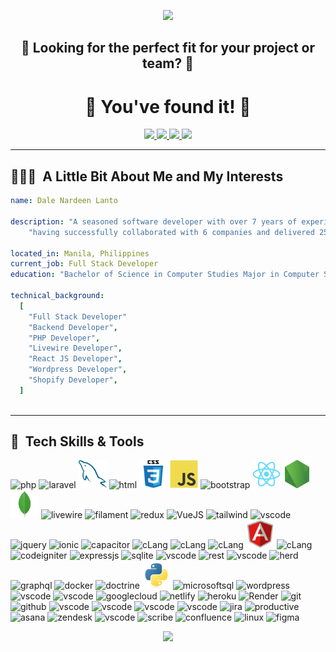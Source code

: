 <p align="center">
  <img src="https://capsule-render.vercel.app/api?type=waving&color=gradient&text=Kumusta!&height=100&section=header"/>
</p>

<h2 align="center">
 🧐 Looking for the perfect fit for your project or team? 🤔
</h2>
<h1 align="center">
  🎉 You've found it! 🎊
</h1>

<p align="center">
<a href="https://dalelanto.netlify.app/">
  <img height="50" src="https://user-images.githubusercontent.com/46517096/166972883-f5f1d88c-0246-4374-88ac-ded0f2cf0699.png"/>
</a>
<a href="https://www.linkedin.com/in/dale-nardeen-lanto/">
  <img height="50" src="https://user-images.githubusercontent.com/46517096/166973395-19676cd8-f8ec-4abf-83ff-da8243505b82.png"/>
</a>
<a href="https://dev.to/dalelantowork">
  <img height="50" src="https://user-images.githubusercontent.com/46517096/166974096-7aeecad4-483e-4c85-983f-f4b37b3f794e.png"/>
</a>
<a href="https://www.facebook.com/sora.dayru/">
  <img height="50" src="https://cdn.jsdelivr.net/gh/devicons/devicon/icons/facebook/facebook-plain.svg"/>
</a>
</p>

---

<h2> 👨🏻‍💻 &nbsp;A Little Bit About Me and My Interests</h2>

```yaml
name: Dale Nardeen Lanto 

description: "A seasoned software developer with over 7 years of experience in web development,"
    "having successfully collaborated with 6 companies and delivered 25+ projects."

located_in: Manila, Philippines
current_job: Full Stack Developer
education: "Bachelor of Science in Computer Studies Major in Computer Science"

technical_background:
  [
    "Full Stack Developer"
    "Backend Developer",
    "PHP Developer",
    "Livewire Developer",
    "React JS Developer",
    "Wordpress Developer",
    "Shopify Developer",
  ]
  
```
  
---  
  
<h2> 🚀 &nbsp;Tech Skills & Tools</h2>
<p align="left">

<img src="https://cdn.jsdelivr.net/gh/devicons/devicon/icons/php/php-original.svg" alt="php" width="45" height="45"/>
<img src="https://cdn.jsdelivr.net/gh/devicons/devicon/icons/laravel/laravel-original.svg" alt="laravel" width="45" height="45"/>
<img src="https://raw.githubusercontent.com/devicons/devicon/master/icons/mysql/mysql-original.svg" alt="mysql" width="45" height="45" />
<img src="https://cdn.jsdelivr.net/gh/devicons/devicon/icons/html5/html5-original.svg" alt="html" width="45" height="45"/>
<img src="https://raw.githubusercontent.com/devicons/devicon/master/icons/css3/css3-original-wordmark.svg" alt="css3" width="45" height="45" />
<img src="https://raw.githubusercontent.com/devicons/devicon/master/icons/javascript/javascript-original.svg" alt="javascript" width="45" height="45" />
<img src="https://cdn.jsdelivr.net/gh/devicons/devicon@latest/icons/bootstrap/bootstrap-original.svg" alt="bootstrap" width="45" height="45" />

<img src="https://raw.githubusercontent.com/devicons/devicon/master/icons/react/react-original.svg" alt="react" width="45" height="45" />
<img src="https://raw.githubusercontent.com/devicons/devicon/master/icons/nodejs/nodejs-original.svg" alt="nodejs" width="45" height="45" />
<img src="https://raw.githubusercontent.com/devicons/devicon/master/icons/mongodb/mongodb-original.svg" alt="mongodb" width="45" height="45" />
<img src="https://cdn.jsdelivr.net/gh/devicons/devicon/icons/livewire/livewire-original.svg" alt="livewire" width="45" height="45"/>
<img src="https://filamentphp.com/favicon/apple-touch-icon.png?v=w1dBNxT7Wg" alt="filament" width="45" height="45"/>

<img src="https://d33wubrfki0l68.cloudfront.net/0834d0215db51e91525a25acf97433051f280f2f/c30f5/img/redux.svg" alt="redux" width="45" height="45"/>
<img src="https://cdn.jsdelivr.net/gh/devicons/devicon/icons/vuejs/vuejs-original.svg" alt="VueJS" width="45" height="45"/>
<img src="https://cdn.jsdelivr.net/gh/devicons/devicon/icons/tailwindcss/tailwindcss-original.svg" alt="tailwind" width="45" height="45"/>
<img src="https://cdn.jsdelivr.net/gh/devicons/devicon/icons/materialui/materialui-original.svg" alt="vscode" width="45" height="45"/>
<img src="https://cdn.jsdelivr.net/gh/devicons/devicon/icons/jquery/jquery-original.svg" alt="jquery" width="45" height="45"/>
<img src="https://cdn.jsdelivr.net/gh/devicons/devicon/icons/ionic/ionic-original.svg" alt="ionic" width="45" height="45"/>
<img src="https://cdn.jsdelivr.net/gh/devicons/devicon/icons/capacitor/capacitor-original.svg" alt="capacitor" width="45" height="45"/>
<img src="https://cordova.apache.org/static/img/cordova_bot.png" alt="cLang" width="45" height="45"/>
<img src="https://icons.veryicon.com/png/o/file-type/file-type-1/xsl-icon.png" alt="cLang" width="45" height="45"/>
<img src="https://i.pinimg.com/736x/0e/4d/ad/0e4dadb871f049aaae5294b2b7a4aac7.jpg" alt="cLang" width="45" height="45"/>
<img src="https://raw.githubusercontent.com/devicons/devicon/master/icons/angularjs/angularjs-original.svg" alt="angularjs" width="45" height="45" />

<img src="https://cdn.worldvectorlogo.com/logos/stripe-2.svg" alt="cLang" width="45" height="45"/>
<img src="https://cdn.jsdelivr.net/gh/devicons/devicon/icons/codeigniter/codeigniter-plain.svg" alt="codeigniter" width="45" height="45"/>
<img src="https://encrypted-tbn0.gstatic.com/images?q=tbn:ANd9GcSSVRcdjY5wpW2LwKzM2vBgfyRc-lIc4QWXcg&s" alt="expressjs" width="45" height="45"/>
<img src="https://cdn.jsdelivr.net/gh/devicons/devicon/icons/sqlite/sqlite-original.svg" alt="sqlite" width="45" height="45"/>
<img src="https://phpunit.de/img/phpunit.svg" alt="vscode" width="45" height="45"/>
<img src="https://encrypted-tbn0.gstatic.com/images?q=tbn:ANd9GcSoytcXnY9KGGi-mZczVo8b74-aBgl7IzRIjfLQZNowLQ3Ty6mDd1-bAXwOqyNTdDT3Wqg&usqp=CAU" alt="rest" width="45" height="45"/>
<img src="https://xpertlab.com/wp-content/uploads/2020/12/icon-soap.png" alt="vscode" width="45" height="45"/>
<img src="https://herd.laravel.com/images/appicon.png" alt="herd" width="45" height="45"/>
<img src="https://cdn.jsdelivr.net/gh/devicons/devicon/icons/graphql/graphql-plain.svg" alt="graphql" width="45" height="45"/>
<img src="https://cdn.jsdelivr.net/gh/devicons/devicon/icons/docker/docker-original.svg" alt="docker" width="45" height="45"/>
<img src="https://cdn.jsdelivr.net/gh/devicons/devicon/icons/doctrine/doctrine-original.svg" alt="doctrine" width="45" height="45"/>
<img src="https://raw.githubusercontent.com/devicons/devicon/master/icons/python/python-original.svg" alt="python" width="45" height="45"/>
<img src="https://cdn.jsdelivr.net/gh/devicons/devicon/icons/microsoftsqlserver/microsoftsqlserver-original.svg" alt="microsoftsql" width="45" height="45"/>

<img src="https://upload.wikimedia.org/wikipedia/commons/thumb/9/98/WordPress_blue_logo.svg/1024px-WordPress_blue_logo.svg.png" alt="wordpress" width="45" height="45"/>
<img src="https://cdn-icons-png.flaticon.com/512/825/825500.png" alt="vscode" width="45" height="45"/>
<img src="https://cdn.jsdelivr.net/gh/devicons/devicon/icons/amazonwebservices/amazonwebservices-original-wordmark.svg" alt="vscode" width="45" height="45"/>
<img src="https://cdn.jsdelivr.net/gh/devicons/devicon/icons/googlecloud/googlecloud-original.svg" alt="googlecloud" width="45" height="45"/>
<img src="https://cdn.jsdelivr.net/gh/devicons/devicon/icons/netlify/netlify-original.svg" alt="netlify" width="45" height="45"/>
<img src="https://cdn.jsdelivr.net/gh/devicons/devicon/icons/heroku/heroku-original.svg" alt="heroku" width="45" height="45"/>
<img src="https://media.licdn.com/dms/image/v2/D4E0BAQGGDoFoqHtOvA/company-logo_200_200/company-logo_200_200/0/1702595267620/renderco_logo?e=2147483647&v=beta&t=ZYrxKUyruOEupgw5Lr5amgwgBCJq8VXH8r05Qr5CeQc" alt="Render" width="45" height="45"/>

<img src="https://cdn.jsdelivr.net/gh/devicons/devicon/icons/git/git-original.svg" alt="git" width="45" height="45"/>
<img src="https://github.githubassets.com/images/modules/logos_page/GitHub-Mark.png" alt="github" width="45" height="45"/>
<img src="https://cdn.jsdelivr.net/gh/devicons/devicon/icons/gitlab/gitlab-original-wordmark.svg" alt="vscode" width="45" height="45"/>
<img src="https://cdn.jsdelivr.net/gh/devicons/devicon/icons/vscode/vscode-original.svg" alt="vscode" width="45" height="45"/>
<img src="https://cdn.jsdelivr.net/gh/devicons/devicon/icons/phpstorm/phpstorm-original.svg" alt="vscode" width="45" height="45"/>
<img src="https://cdn.jsdelivr.net/gh/devicons/devicon/icons/postman/postman-original.svg" alt="vscode" width="45" height="45"/>
<img src="https://cdn.jsdelivr.net/gh/devicons/devicon/icons/jira/jira-original.svg" alt="jira" width="45" height="45"/>
<img src="https://play-lh.googleusercontent.com/UX1JiG_6iXFpBcPg1oYrBM2YfFhOyNflhBQtISPsiBkz8As8bQO8GIq4sFzUtYtVawU" alt="productive" width="45" height="45"/>
<img src="https://cdn.worldvectorlogo.com/logos/asana-logo.svg" alt="asana" width="45" height="45"/>
<img src="https://images.crunchbase.com/image/upload/c_lpad,f_auto,q_auto:eco,dpr_1/v1479214482/dzu3jzthbfkiblk3lesv.png" alt="zendesk" width="45" height="45"/>
<img src="https://cdn.jsdelivr.net/gh/devicons/devicon/icons/slack/slack-original.svg" alt="vscode" width="45" height="45"/>
<img src="https://scribe.knuckles.wtf/img/logo.png" alt="scribe" width="45" height="45"/>
<img src="https://cdn.jsdelivr.net/gh/devicons/devicon/icons/confluence/confluence-original.svg" alt="confluence" width="45" height="45"/>
<img src="https://cdn.jsdelivr.net/gh/devicons/devicon/icons/linux/linux-original.svg" alt="linux" width="45" height="45"/> 
<img src="https://cdn.jsdelivr.net/gh/devicons/devicon/icons/figma/figma-original.svg" alt="figma" width="45" height="45"/>   
</p>

<p align="center">
  <img src="https://capsule-render.vercel.app/api?type=waving&color=gradient&height=100&section=footer"/>
</p>
